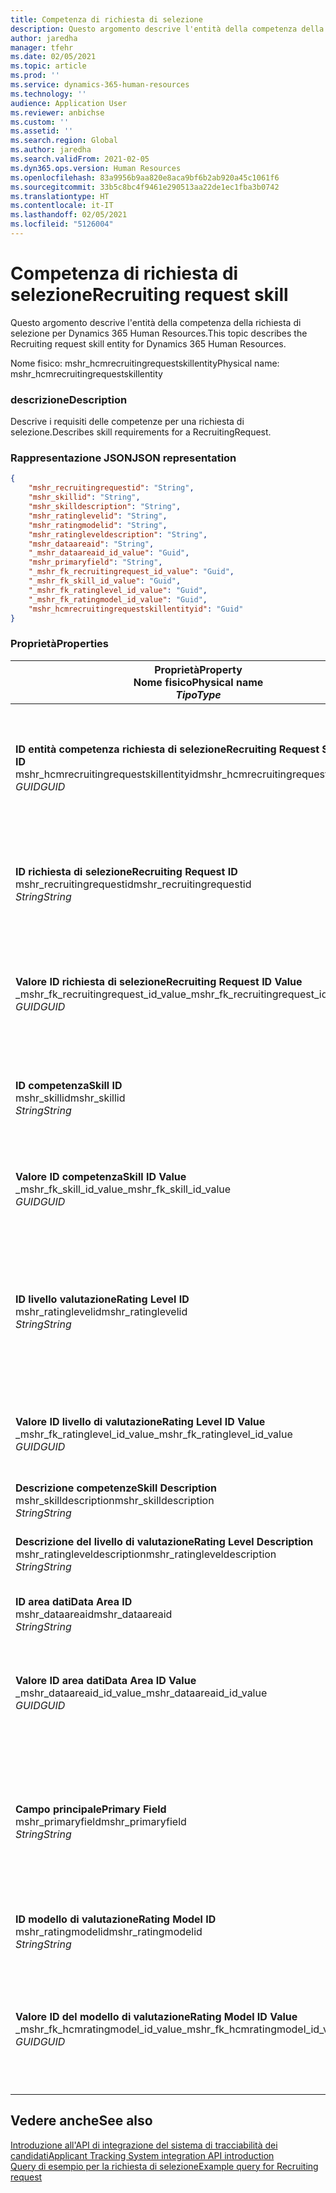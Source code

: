 ```yaml
---
title: Competenza di richiesta di selezione
description: Questo argomento descrive l'entità della competenza della richiesta di selezione per Dynamics 365 Human Resources.
author: jaredha
manager: tfehr
ms.date: 02/05/2021
ms.topic: article
ms.prod: ''
ms.service: dynamics-365-human-resources
ms.technology: ''
audience: Application User
ms.reviewer: anbichse
ms.custom: ''
ms.assetid: ''
ms.search.region: Global
ms.author: jaredha
ms.search.validFrom: 2021-02-05
ms.dyn365.ops.version: Human Resources
ms.openlocfilehash: 83a9956b9aa820e8aca9bf6b2ab920a45c1061f6
ms.sourcegitcommit: 33b5c8bc4f9461e290513aa22de1ec1fba3b0742
ms.translationtype: HT
ms.contentlocale: it-IT
ms.lasthandoff: 02/05/2021
ms.locfileid: "5126004"
---
```

# <a name="recruiting-request-skill"></a><span data-ttu-id="5ef9b-103">Competenza di richiesta di selezione</span><span class="sxs-lookup"><span data-stu-id="5ef9b-103">Recruiting request skill</span></span>

<span data-ttu-id="5ef9b-104">Questo argomento descrive l'entità della competenza della richiesta di selezione per Dynamics 365 Human Resources.</span><span class="sxs-lookup"><span data-stu-id="5ef9b-104">This topic describes the Recruiting request skill entity for Dynamics 365 Human Resources.</span></span>

<span data-ttu-id="5ef9b-105">Nome fisico: mshr_hcmrecruitingrequestskillentity</span><span class="sxs-lookup"><span data-stu-id="5ef9b-105">Physical name: mshr_hcmrecruitingrequestskillentity</span></span>

### <a name="description"></a><span data-ttu-id="5ef9b-106">descrizione</span><span class="sxs-lookup"><span data-stu-id="5ef9b-106">Description</span></span>

<span data-ttu-id="5ef9b-107">Descrive i requisiti delle competenze per una richiesta di selezione.</span><span class="sxs-lookup"><span data-stu-id="5ef9b-107">Describes skill requirements for a RecruitingRequest.</span></span>

### <a name="json-representation"></a><span data-ttu-id="5ef9b-108">Rappresentazione JSON</span><span class="sxs-lookup"><span data-stu-id="5ef9b-108">JSON representation</span></span>

```json
{
    "mshr_recruitingrequestid": "String",
    "mshr_skillid": "String",
    "mshr_skilldescription": "String",
    "mshr_ratinglevelid": "String",
    "mshr_ratingmodelid": "String",
    "mshr_ratingleveldescription": "String",
    "mshr_dataareaid": "String",
    "_mshr_dataareaid_id_value": "Guid",
    "mshr_primaryfield": "String",
    "_mshr_fk_recruitingrequest_id_value": "Guid",
    "_mshr_fk_skill_id_value": "Guid",
    "_mshr_fk_ratinglevel_id_value": "Guid",
    "_mshr_fk_ratingmodel_id_value": "Guid",
    "mshr_hcmrecruitingrequestskillentityid": "Guid"
}
```

### <a name="properties"></a><span data-ttu-id="5ef9b-109">Proprietà</span><span class="sxs-lookup"><span data-stu-id="5ef9b-109">Properties</span></span>

| <span data-ttu-id="5ef9b-110">Proprietà</span><span class="sxs-lookup"><span data-stu-id="5ef9b-110">Property</span></span><br><span data-ttu-id="5ef9b-111">**Nome fisico**</span><span class="sxs-lookup"><span data-stu-id="5ef9b-111">**Physical name**</span></span><br><span data-ttu-id="5ef9b-112">**_Tipo_**</span><span class="sxs-lookup"><span data-stu-id="5ef9b-112">**_Type_**</span></span> | <span data-ttu-id="5ef9b-113">Utilizza</span><span class="sxs-lookup"><span data-stu-id="5ef9b-113">Use</span></span> | <span data-ttu-id="5ef9b-114">descrizione</span><span class="sxs-lookup"><span data-stu-id="5ef9b-114">Description</span></span> |
| --- | --- | --- |
| <span data-ttu-id="5ef9b-115">**ID entità competenza richiesta di selezione**</span><span class="sxs-lookup"><span data-stu-id="5ef9b-115">**Recruiting Request Skill Entity ID**</span></span><br><span data-ttu-id="5ef9b-116">mshr_hcmrecruitingrequestskillentityid</span><span class="sxs-lookup"><span data-stu-id="5ef9b-116">mshr_hcmrecruitingrequestskillentityid</span></span><br><span data-ttu-id="5ef9b-117">*GUID*</span><span class="sxs-lookup"><span data-stu-id="5ef9b-117">*GUID*</span></span> | <span data-ttu-id="5ef9b-118">Sola lettura</span><span class="sxs-lookup"><span data-stu-id="5ef9b-118">Read-only</span></span><br><span data-ttu-id="5ef9b-119">Richiesto</span><span class="sxs-lookup"><span data-stu-id="5ef9b-119">Required</span></span> | <span data-ttu-id="5ef9b-120">Identificatore univoco generato dal sistema per il record **Competenza di richiesta di selezione**.</span><span class="sxs-lookup"><span data-stu-id="5ef9b-120">System-generated unique identifier for the **Recruiting Request Skill** record.</span></span> |
| <span data-ttu-id="5ef9b-121">**ID richiesta di selezione**</span><span class="sxs-lookup"><span data-stu-id="5ef9b-121">**Recruiting Request ID**</span></span><br><span data-ttu-id="5ef9b-122">mshr_recruitingrequestid</span><span class="sxs-lookup"><span data-stu-id="5ef9b-122">mshr_recruitingrequestid</span></span><br><span data-ttu-id="5ef9b-123">*String*</span><span class="sxs-lookup"><span data-stu-id="5ef9b-123">*String*</span></span> | <span data-ttu-id="5ef9b-124">Scrivi una volta</span><span class="sxs-lookup"><span data-stu-id="5ef9b-124">Write-once</span></span><br><span data-ttu-id="5ef9b-125">Richiesto</span><span class="sxs-lookup"><span data-stu-id="5ef9b-125">Required</span></span> | <span data-ttu-id="5ef9b-126">L'identificatore univoco leggibile dall'utente della richiesta di selezione associata.</span><span class="sxs-lookup"><span data-stu-id="5ef9b-126">The user-readable unique identifier of the associated recruiting request.</span></span> |
| <span data-ttu-id="5ef9b-127">**Valore ID richiesta di selezione**</span><span class="sxs-lookup"><span data-stu-id="5ef9b-127">**Recruiting Request ID Value**</span></span><br><span data-ttu-id="5ef9b-128">_mshr_fk_recruitingrequest_id_value</span><span class="sxs-lookup"><span data-stu-id="5ef9b-128">_mshr_fk_recruitingrequest_id_value</span></span><br><span data-ttu-id="5ef9b-129">*GUID*</span><span class="sxs-lookup"><span data-stu-id="5ef9b-129">*GUID*</span></span> | <span data-ttu-id="5ef9b-130">Sola lettura</span><span class="sxs-lookup"><span data-stu-id="5ef9b-130">Read-only</span></span><br><span data-ttu-id="5ef9b-131">Richiesto</span><span class="sxs-lookup"><span data-stu-id="5ef9b-131">Required</span></span><br> <span data-ttu-id="5ef9b-132">Chiave esterna: mshr_hcmrecruitingrequestentityid dell'entità mshr_hcmrecruitingrequestentity</span><span class="sxs-lookup"><span data-stu-id="5ef9b-132">Foreign key: mshr_hcmrecruitingrequestentityid of mshr_hcmrecruitingrequestentity entity</span></span> | <span data-ttu-id="5ef9b-133">L'identificatore univoco generato dall'utente della richiesta di selezione associata.</span><span class="sxs-lookup"><span data-stu-id="5ef9b-133">System-generated unique identifier of the associated recruiting request.</span></span> |
| <span data-ttu-id="5ef9b-134">**ID competenza**</span><span class="sxs-lookup"><span data-stu-id="5ef9b-134">**Skill ID**</span></span><br><span data-ttu-id="5ef9b-135">mshr_skillid</span><span class="sxs-lookup"><span data-stu-id="5ef9b-135">mshr_skillid</span></span><br><span data-ttu-id="5ef9b-136">*String*</span><span class="sxs-lookup"><span data-stu-id="5ef9b-136">*String*</span></span><br> | <span data-ttu-id="5ef9b-137">Scrivi una volta</span><span class="sxs-lookup"><span data-stu-id="5ef9b-137">Write-once</span></span><br><span data-ttu-id="5ef9b-138">Richiesto</span><span class="sxs-lookup"><span data-stu-id="5ef9b-138">Required</span></span> | <span data-ttu-id="5ef9b-139">L'identificatore univoco leggibile dall'utente della competenza richiesta.</span><span class="sxs-lookup"><span data-stu-id="5ef9b-139">The user-readable unique identifier of the required skill.</span></span> |
| <span data-ttu-id="5ef9b-140">**Valore ID competenza**</span><span class="sxs-lookup"><span data-stu-id="5ef9b-140">**Skill ID Value**</span></span><br><span data-ttu-id="5ef9b-141">_mshr_fk_skill_id_value</span><span class="sxs-lookup"><span data-stu-id="5ef9b-141">_mshr_fk_skill_id_value</span></span><br><span data-ttu-id="5ef9b-142">*GUID*</span><span class="sxs-lookup"><span data-stu-id="5ef9b-142">*GUID*</span></span> | <span data-ttu-id="5ef9b-143">Sola lettura</span><span class="sxs-lookup"><span data-stu-id="5ef9b-143">Read-only</span></span><br><span data-ttu-id="5ef9b-144">Richiesto</span><span class="sxs-lookup"><span data-stu-id="5ef9b-144">Required</span></span><br><span data-ttu-id="5ef9b-145">Chiave esterna: mshr_hcmskillentityid dell'entità mshr_hcmskillentity</span><span class="sxs-lookup"><span data-stu-id="5ef9b-145">Foreign key: mshr_hcmskillentityid of mshr_hcmskillentity entity</span></span> | <span data-ttu-id="5ef9b-146">Identificatore univoco generato dal sistema della competenza richiesta.</span><span class="sxs-lookup"><span data-stu-id="5ef9b-146">System-generated unique identifier of the required skill.</span></span> |
| <span data-ttu-id="5ef9b-147">**ID livello valutazione**</span><span class="sxs-lookup"><span data-stu-id="5ef9b-147">**Rating Level ID**</span></span><br><span data-ttu-id="5ef9b-148">mshr_ratinglevelid</span><span class="sxs-lookup"><span data-stu-id="5ef9b-148">mshr_ratinglevelid</span></span><br><span data-ttu-id="5ef9b-149">*String*</span><span class="sxs-lookup"><span data-stu-id="5ef9b-149">*String*</span></span> | <span data-ttu-id="5ef9b-150">Scrivi una volta</span><span class="sxs-lookup"><span data-stu-id="5ef9b-150">Write-once</span></span><br><span data-ttu-id="5ef9b-151">Facoltativo</span><span class="sxs-lookup"><span data-stu-id="5ef9b-151">Optional</span></span> | <span data-ttu-id="5ef9b-152">Il valore del livello di competenze richiesto selezionato per il lavoro, in base al modello di valutazione assegnato alla competenza.</span><span class="sxs-lookup"><span data-stu-id="5ef9b-152">The required skill level value selected for the job, based on the rating model assigned to the skill.</span></span> |
| <span data-ttu-id="5ef9b-153">**Valore ID livello di valutazione**</span><span class="sxs-lookup"><span data-stu-id="5ef9b-153">**Rating Level ID Value**</span></span><br><span data-ttu-id="5ef9b-154">_mshr_fk_ratinglevel_id_value</span><span class="sxs-lookup"><span data-stu-id="5ef9b-154">_mshr_fk_ratinglevel_id_value</span></span><br><span data-ttu-id="5ef9b-155">*GUID*</span><span class="sxs-lookup"><span data-stu-id="5ef9b-155">*GUID*</span></span> | <span data-ttu-id="5ef9b-156">Sola lettura</span><span class="sxs-lookup"><span data-stu-id="5ef9b-156">Read-only</span></span><br><span data-ttu-id="5ef9b-157">Facoltativo</span><span class="sxs-lookup"><span data-stu-id="5ef9b-157">Optional</span></span><br><span data-ttu-id="5ef9b-158">Chiave esterna: mshr_hcmratinglevelentityid dell'entità mshr_hcmratinglevelentity</span><span class="sxs-lookup"><span data-stu-id="5ef9b-158">Foreign key: mshr_hcmratinglevelentityid of mshr_hcmratinglevelentity entity</span></span> | <span data-ttu-id="5ef9b-159">Identificatore univoco generato dal sistema per il livello.</span><span class="sxs-lookup"><span data-stu-id="5ef9b-159">System-generated unique identifier for the level.</span></span> |
| <span data-ttu-id="5ef9b-160">**Descrizione competenze**</span><span class="sxs-lookup"><span data-stu-id="5ef9b-160">**Skill Description**</span></span><br><span data-ttu-id="5ef9b-161">mshr_skilldescription</span><span class="sxs-lookup"><span data-stu-id="5ef9b-161">mshr_skilldescription</span></span><br><span data-ttu-id="5ef9b-162">*String*</span><span class="sxs-lookup"><span data-stu-id="5ef9b-162">*String*</span></span> | <span data-ttu-id="5ef9b-163">Sola lettura</span><span class="sxs-lookup"><span data-stu-id="5ef9b-163">Read-only</span></span><br><span data-ttu-id="5ef9b-164">Richiesto</span><span class="sxs-lookup"><span data-stu-id="5ef9b-164">Required</span></span> | <span data-ttu-id="5ef9b-165">La descrizione delle competenze.</span><span class="sxs-lookup"><span data-stu-id="5ef9b-165">The skill description.</span></span> |
| <span data-ttu-id="5ef9b-166">**Descrizione del livello di valutazione**</span><span class="sxs-lookup"><span data-stu-id="5ef9b-166">**Rating Level Description**</span></span><br><span data-ttu-id="5ef9b-167">mshr_ratingleveldescription</span><span class="sxs-lookup"><span data-stu-id="5ef9b-167">mshr_ratingleveldescription</span></span><br><span data-ttu-id="5ef9b-168">*String*</span><span class="sxs-lookup"><span data-stu-id="5ef9b-168">*String*</span></span> | <span data-ttu-id="5ef9b-169">Sola lettura</span><span class="sxs-lookup"><span data-stu-id="5ef9b-169">Read-only</span></span><br><span data-ttu-id="5ef9b-170">Facoltativo</span><span class="sxs-lookup"><span data-stu-id="5ef9b-170">Optional</span></span> | <span data-ttu-id="5ef9b-171">La descrizione del livello delle competenze selezionato.</span><span class="sxs-lookup"><span data-stu-id="5ef9b-171">The description of the selected skill level.</span></span> |
| <span data-ttu-id="5ef9b-172">**ID area dati**</span><span class="sxs-lookup"><span data-stu-id="5ef9b-172">**Data Area ID**</span></span><br><span data-ttu-id="5ef9b-173">mshr_dataareaid</span><span class="sxs-lookup"><span data-stu-id="5ef9b-173">mshr_dataareaid</span></span><br><span data-ttu-id="5ef9b-174">*String*</span><span class="sxs-lookup"><span data-stu-id="5ef9b-174">*String*</span></span> | <span data-ttu-id="5ef9b-175">Lettura/scrittura</span><span class="sxs-lookup"><span data-stu-id="5ef9b-175">Read/write</span></span><br><span data-ttu-id="5ef9b-176">Facoltativo</span><span class="sxs-lookup"><span data-stu-id="5ef9b-176">Optional</span></span> | <span data-ttu-id="5ef9b-177">Specifica la persona giuridica (società).</span><span class="sxs-lookup"><span data-stu-id="5ef9b-177">Specifies the legal entity (company).</span></span> |
| <span data-ttu-id="5ef9b-178">**Valore ID area dati**</span><span class="sxs-lookup"><span data-stu-id="5ef9b-178">**Data Area ID Value**</span></span><br><span data-ttu-id="5ef9b-179">_mshr_dataareaid_id_value</span><span class="sxs-lookup"><span data-stu-id="5ef9b-179">_mshr_dataareaid_id_value</span></span><br><span data-ttu-id="5ef9b-180">*GUID*</span><span class="sxs-lookup"><span data-stu-id="5ef9b-180">*GUID*</span></span> | <span data-ttu-id="5ef9b-181">Sola lettura</span><span class="sxs-lookup"><span data-stu-id="5ef9b-181">Read-only</span></span><br><span data-ttu-id="5ef9b-182">Facoltativo</span><span class="sxs-lookup"><span data-stu-id="5ef9b-182">Optional</span></span><br><span data-ttu-id="5ef9b-183">Chiave esterna: cdm_companyid dell'entità cdm_company</span><span class="sxs-lookup"><span data-stu-id="5ef9b-183">Foreign key: cdm_companyid of cdm_company entity</span></span> | <span data-ttu-id="5ef9b-184">Valore GUID generato dal sistema che identifica la persona giuridica (società).</span><span class="sxs-lookup"><span data-stu-id="5ef9b-184">System-generated GUID value identifying the legal entity (company).</span></span> |
| <span data-ttu-id="5ef9b-185">**Campo principale**</span><span class="sxs-lookup"><span data-stu-id="5ef9b-185">**Primary Field**</span></span><br><span data-ttu-id="5ef9b-186">mshr_primaryfield</span><span class="sxs-lookup"><span data-stu-id="5ef9b-186">mshr_primaryfield</span></span><br><span data-ttu-id="5ef9b-187">*String*</span><span class="sxs-lookup"><span data-stu-id="5ef9b-187">*String*</span></span> | <span data-ttu-id="5ef9b-188">Sola lettura</span><span class="sxs-lookup"><span data-stu-id="5ef9b-188">Read-only</span></span><br><span data-ttu-id="5ef9b-189">Richiesto</span><span class="sxs-lookup"><span data-stu-id="5ef9b-189">Required</span></span> | <span data-ttu-id="5ef9b-190">Concatenazione del valore della richiesta di selezione, dell'ID delle competenze come altro metodo per identificare in modo univoco il record.</span><span class="sxs-lookup"><span data-stu-id="5ef9b-190">Concatenation of Recruiting Request value and Skill ID as another method to uniquely identify the record.</span></span> |
| <span data-ttu-id="5ef9b-191">**ID modello di valutazione**</span><span class="sxs-lookup"><span data-stu-id="5ef9b-191">**Rating Model ID**</span></span><br><span data-ttu-id="5ef9b-192">mshr_ratingmodelid</span><span class="sxs-lookup"><span data-stu-id="5ef9b-192">mshr_ratingmodelid</span></span><br><span data-ttu-id="5ef9b-193">*String*</span><span class="sxs-lookup"><span data-stu-id="5ef9b-193">*String*</span></span> | <span data-ttu-id="5ef9b-194">Lettura/scrittura</span><span class="sxs-lookup"><span data-stu-id="5ef9b-194">Read-write</span></span><br><span data-ttu-id="5ef9b-195">Richiesto</span><span class="sxs-lookup"><span data-stu-id="5ef9b-195">Required</span></span> | <span data-ttu-id="5ef9b-196">Il modello di valutazione utilizzato per valutare la competenza.</span><span class="sxs-lookup"><span data-stu-id="5ef9b-196">The rating model used to rate the skill.</span></span> |
| <span data-ttu-id="5ef9b-197">**Valore ID del modello di valutazione**</span><span class="sxs-lookup"><span data-stu-id="5ef9b-197">**Rating Model ID Value**</span></span><br><span data-ttu-id="5ef9b-198">_mshr_fk_hcmratingmodel_id_value</span><span class="sxs-lookup"><span data-stu-id="5ef9b-198">_mshr_fk_hcmratingmodel_id_value</span></span><br><span data-ttu-id="5ef9b-199">*GUID*</span><span class="sxs-lookup"><span data-stu-id="5ef9b-199">*GUID*</span></span> | <span data-ttu-id="5ef9b-200">Sola lettura</span><span class="sxs-lookup"><span data-stu-id="5ef9b-200">Read-only</span></span><br><span data-ttu-id="5ef9b-201">Richiesto</span><span class="sxs-lookup"><span data-stu-id="5ef9b-201">Required</span></span><br><span data-ttu-id="5ef9b-202">Chiave esterna: mshr_hcmratingmodelentityid dell'entità mshr_hcmratingmodelentity</span><span class="sxs-lookup"><span data-stu-id="5ef9b-202">Foreign key: mshr_hcmratingmodelentityid of mshr_hcmratingmodelentity entity</span></span> | <span data-ttu-id="5ef9b-203">Identificatore univoco generato dal sistema del modello di valutazione utilizzato per valutare la competenza.</span><span class="sxs-lookup"><span data-stu-id="5ef9b-203">System-generated unique identifier of the rating model used to rate the skill.</span></span> |

## <a name="see-also"></a><span data-ttu-id="5ef9b-204">Vedere anche</span><span class="sxs-lookup"><span data-stu-id="5ef9b-204">See also</span></span>

[<span data-ttu-id="5ef9b-205">Introduzione all'API di integrazione del sistema di tracciabilità dei candidati</span><span class="sxs-lookup"><span data-stu-id="5ef9b-205">Applicant Tracking System integration API introduction</span></span>](hr-admin-integration-ats-api-introduction.md)<br>
[<span data-ttu-id="5ef9b-206">Query di esempio per la richiesta di selezione</span><span class="sxs-lookup"><span data-stu-id="5ef9b-206">Example query for Recruiting request</span></span>](hr-admin-integration-ats-api-recruiting-request-example-query.md)
